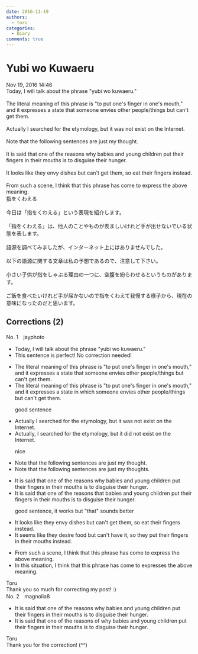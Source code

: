 ```yaml
---
date: 2016-11-19
authors:
  - toru
categories:
  - Diary
comments: true
---
```


# Yubi wo Kuwaeru
<div class="date">Nov 19, 2016 14:46</div>
<div id="post"><div id="body_show_ori">
Today, I will talk about the phrase "yubi wo kuwaeru."<br/><br/>The literal meaning of this phrase is "to put one's finger in one's mouth," and it expresses a state that someone envies other people/things but can't get them.<br/><br/>Actually I searched for the etymology, but it was not exist on the Internet.<br/><br/>Note that the following sentences are just my thought.<br/><br/>It is said that one of the reasons why babies and young children put their fingers in their mouths is to disguise their hunger.<br/><br/>It looks like they envy dishes but can't get them, so eat their fingers instead.<br/><br/>From such a scene, I think that this phrase has come to express the above meaning.
</div></div>

<!-- more -->

<div id="post_ja"><div id="body_show_mo">
指をくわえる<br/><br/>今日は「指をくわえる」という表現を紹介します。<br/><br/>「指をくわえる」は、他人のことやものが羨ましいけれど手が出せないでいる状態を表します。<br/><br/>語源を調べてみましたが、インターネット上にはありませんでした。<br/><br/>以下の語源に関する文章は私の予想であるので、注意して下さい。<br/><br/>小さい子供が指をしゃぶる理由の一つに、空腹を紛らわせるというものがあります。<br/><br/>ご飯を食べたいけれど手が届かないので指をくわえて我慢する様子から、現在の意味になったのだと思います。
</div></div>

## Corrections (2)
<div id="block"><div class="first_name"> No. 1　<span class="just_name">jayphoto</span></div><div id="block2">
<ul class="correction_field">
<li class="incorrect">Today, I will talk about the phrase "yubi wo kuwaeru."</li>
<li class="corrected perfect">This sentence is perfect! No correction needed!</li>
</ul>
<ul class="correction_field">
<li class="incorrect">The literal meaning of this phrase is "to put one's finger in one's mouth," and it expresses a state that someone envies other people/things but can't get them.</li>
<li class="corrected correct">
The literal meaning of this phrase is "to put one's finger in one's mouth," and it expresses a state <span class="f_blue">in which</span> someone envies other people/things but can't get them.
<p class="correction_comment">good sentence</p>
</li>
</ul>
<ul class="correction_field">
<li class="incorrect">Actually I searched for the etymology, but it was not exist on the Internet.</li>
<li class="corrected correct">
Actually<span class="f_blue">,</span> I searched for the etymology, but it <span class="f_red">did</span> not exist on the Internet.
<p class="correction_comment">nice</p>
</li>
</ul>
<ul class="correction_field">
<li class="incorrect">Note that the following sentences are just my thought.</li>
<li class="corrected correct">
Note that the following sentences are just my thought<span class="f_red">s</span>.
</li>
</ul>
<ul class="correction_field">
<li class="incorrect">It is said that one of the reasons why babies and young children put their fingers in their mouths is to disguise their hunger.</li>
<li class="corrected correct">
It is said that one of the reasons <span class="f_blue">that</span> babies and young children put their fingers in their mouths is to disguise their hunger.
<p class="correction_comment">good sentence, it works but "that" sounds better</p>
</li>
</ul>
<ul class="correction_field">
<li class="incorrect">It looks like they envy dishes but can't get them, so eat their fingers instead.</li>
<li class="corrected correct">
It <span class="f_blue">seems</span> like they <span class="f_blue">desire food</span> but can't <span class="f_blue">have it</span>, so <span class="f_blue">they</span> <span class="f_blue">put</span> their fingers <span class="f_blue">in their mouths</span> instead.
</li>
</ul>
<ul class="correction_field">
<li class="incorrect">From such a scene, I think that this phrase has come to express the above meaning.</li>
<li class="corrected correct">
<span class="f_blue">In this situation</span>, I think that this phrase <span class="f_red"><span class="sline">has come to</span></span> express<span class="f_blue">es</span> the above meaning.
</li>
</ul>
</div><div class="name"><span class="just_name">Toru</span><br>
Thank you so much for correcting my post! :)
</div>
</div>
<div id="block"><div class="first_name"> No. 2　<span class="just_name">magnolia8</span></div><div id="block2">
<ul class="correction_field">
<li class="incorrect">It is said that one of the reasons why babies and young children put their fingers in their mouths is to disguise their hunger.</li>
<li class="corrected correct">
It is said that one of the reasons <span class="f_blue">of </span>why babies and young children put their fingers in their mouths is to disguise their hunger.
</li>
</ul>
</div><div class="name"><span class="just_name">Toru</span><br>
Thank you for the correction! (^^)
</div>
</div>
